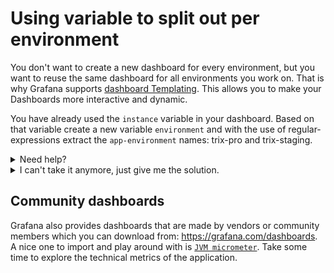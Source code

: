 # Using variable to split out per environment

You don't want to create a new dashboard for every environment, but you want to reuse the same dashboard for all environments you work on. That is why Grafana supports [dashboard Templating](https://grafana.com/docs/v3.1/reference/templating/). This allows you to make your Dashboards more interactive and dynamic.

You have already used the `instance` variable in your dashboard. Based on that variable create a new variable `environment` and with the use of regular-expressions extract the `app-environment` names: trix-pro and trix-staging.

<details><summary>Need help?</summary>
<p>Query of the instance to be used in the Grafan Query Options: label_values(jvm_memory_used_bytes{application="$application"}, instance)</p>
<p>Regex tip: /^(.*environmentName|.*environmentName)/"</p>
</details>

<details><summary>I can't take it anymore, just give me the solution.</summary>
<img src="images/templating.png" />
</details>

## Community dashboards

Grafana also provides dashboards that are made by vendors or community members which you can download from: https://grafana.com/dashboards. A nice one to import and play around with is [`JVM micrometer`](https://grafana.com/dashboards/4701). Take some time to explore the technical metrics of the application.